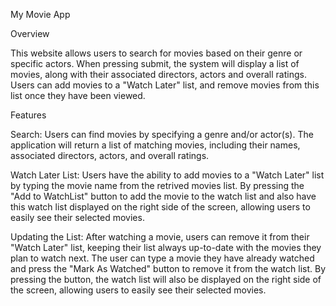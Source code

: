 My Movie App

Overview

This website allows users to search for movies based on their genre or specific actors. When pressing submit, the system will display a list of movies, along with their associated directors, actors and overall ratings. Users can add movies to a "Watch Later" list, and remove movies from this list once they have been viewed.

Features

Search: Users can find movies by specifying a genre and/or actor(s). The application will return a list of matching movies, including their names, associated directors, actors, and overall ratings.

Watch Later List: Users have the ability to add movies to a "Watch Later" list by typing the movie name from the retrived movies list. By pressing the "Add to WatchList" button to add the movie to the watch list and also have this watch list displayed on the right side of the screen, allowing users to easily see their selected movies.

Updating the List: After watching a movie, users can remove it from their "Watch Later" list, keeping their list always up-to-date with the movies they plan to watch next. The user can type a movie they have already watched and press the "Mark As Watched" button to remove it from the watch list. By pressing the button, the watch list will also be displayed on the right side of the screen, allowing users to easily see their selected movies.
